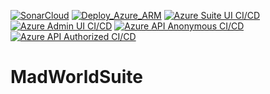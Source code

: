 [![SonarCloud](https://github.com/oveldman/MadWorldSuite/actions/workflows/sonarqube.yml/badge.svg)](https://github.com/oveldman/MadWorldSuite/actions/workflows/sonarqube.yml)
[![Deploy_Azure_ARM](https://github.com/oveldman/MadWorldSuite/actions/workflows/azure-resources.yml/badge.svg?branch=main)](https://github.com/oveldman/MadWorldSuite/actions/workflows/azure-resources.yml)
[![Azure Suite UI CI/CD](https://github.com/oveldman/MadWorldSuite/actions/workflows/azure-frontend-suite-ui.yml/badge.svg)](https://github.com/oveldman/MadWorldSuite/actions/workflows/azure-frontend-suite-ui.yml)
[![Azure Admin UI CI/CD](https://github.com/oveldman/MadWorldSuite/actions/workflows/azure-frontend-admin-ui.yml/badge.svg)](https://github.com/oveldman/MadWorldSuite/actions/workflows/azure-frontend-admin-ui.yml)
[![Azure API Anonymous CI/CD](https://github.com/oveldman/MadWorldSuite/actions/workflows/azure-api-anonymous.yml/badge.svg)](https://github.com/oveldman/MadWorldSuite/actions/workflows/azure-api-anonymous.yml)
[![Azure API Authorized CI/CD](https://github.com/oveldman/MadWorldSuite/actions/workflows/azure-api-authorized.yml/badge.svg)](https://github.com/oveldman/MadWorldSuite/actions/workflows/azure-api-authorized.yml)
# MadWorldSuite    